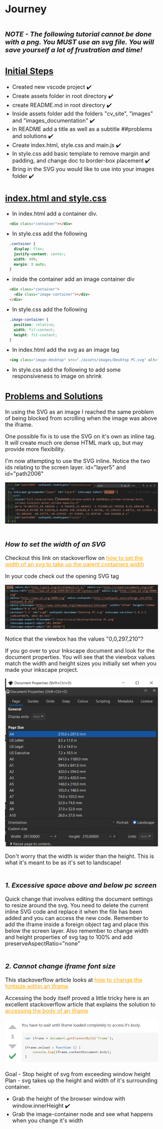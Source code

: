 # Journey

<style>
  img {
    width: auto;
  }
  h1 {
    font-size: 34px;
  }
  h2 {
    font-size: 28px;
    text-decoration: underline;
  }
  h3 {
    padding-top: 20px;
    font-size: 22px;
    font-style: italic;
    font-weight: bold;
  }
  p, li, details, summary{
    font-size: 18px;
  }
  details {
    border: 2px 0px solid white;
    padding-bottom: 15px;
  }
  a {
    color: orange;
  }
  a:hover {
    color: yellow;
  }
</style>

### NOTE - The following tutorial cannot be done with a png. You MUST use an svg file. You will save yourself a lot of frustration and time!

## Initial Steps

- Created new vscode project ✔️
- Create assets folder in root directory ✔️
- create README.md in root directory ✔️
- Inside assets folder add the folders "cv_site", "images" and "images_documentation" ✔️
- In README add a title as well as a subtitle ##problems and solutions ✔️
- Create index.html, style.css and main.js ✔️
- In style.css add basic template to remove margin and padding, and change doc to border-box placement ✔️
- Bring in the SVG you would like to use into your images folder ✔️

## index.html and style.css

- In index.html add a container div.

```html
  <div class="container"></div>
```

- In style.css add the following

```css
  .container {
    display: flex;
    justify-content: center;
    width: 90%;
    margin: 0 auto;
  }
```

- inside the container add an image container div

```html
  <div class="container">
    <div class="image-container"></div>
  </div>
```

- In style.css add the following

```css
  .image-container {
    position: relative;
    width: fit-content;
    height: fit-content;
  }
```

- In index.html add the svg as an image tag

```html
  <img class="image-desktop" src="./assets/images/Desktop PC.svg" alt="Desktop PC image">
```

- In style.css add the following to add some responsiveness to image on shrink

## Problems and Solutions

In using the SVG as an image I reached the same problem of being blocked from scrolling when the image was above the iframe.

One possible fix is to use the SVG on it's own as inline tag. It will create much ore dense HTML mark up, but may provide more flexibility.

I'm now attempting to use the SVG inline. Notice the two ids relating to the screen layer. id="layer5" and id="path2006"

![Inline SVG Screen ID](./assets/images_documentation/screen-svg-ids.PNG)

### How to set the width of an SVG

Checkout this link on stackoverflow on [how to set the width of an svg to take up the parent containers width](https://stackoverflow.com/questions/8919076/how-to-make-a-svg-element-expand-or-contract-to-its-parent-container)

In your code check out the opening SVG tag

![Opening SVG tag](./assets/images_documentation/opening_SVG_tag.PNG)

Notice that the viewbox has the values "0,0,297,210"?

If you go over to your Inkscape document and look for the document properties. You will see that the viewbox values match the width and height sizes you initially set when you made your inkscape project.

![Document properties that match the viewbox values](./assets/images_documentation/viewbox_values_in_inkscape.PNG)

Don't worry that the width is wider than the height. This is what it's meant to be as it's set to landscape!

### 1. Excessive space above and below pc screen

Quick change that involves editing the document settings to resize around the svg. You need to delete the current inline SVG code and replace it when the file has been added and you can access the new code. Remember to add the iframe inside a foreign object tag and place this below the screen layer. Also remember to change width and height properties of svg tag to 100% and add preserveAspectRatio="none"

### 2. Cannot change iframe font size

This stackoverflow article looks at [how to change the fontsize within an iframe](https://stackoverflow.com/questions/16020308/why-iframe-font-size-doesnt-change-at-all)

Accessing the body itself proved a little tricky here is an excellent stackoverflow article that explains the solution to [accessing the body of an iframe](https://stackoverflow.com/questions/58802010/iframe-body-when-accessed-through-iframeelement-contentdocument-body-is-an-empty)

![Iframe body access](./assets/images_documentation/iframe_body_access.PNG)



Goal - Stop height of svg from exceeding window height
Plan - svg takes up the height and width of it's surrounding container.

- Grab the height of the browser window with window.innerHeight ✔️
- Grab the image-container node and see what happens when you change it's width
